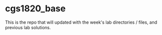 # cgs1820_base
This is the repo that will updated with the week's lab directories / files, and previous lab solutions.

